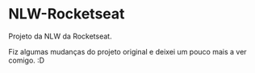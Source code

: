 # NLW-Rocketseat

Projeto da NLW da Rocketseat.

Fiz algumas mudanças do projeto original e deixei um pouco mais a ver comigo. :D
